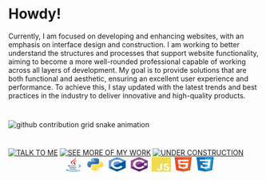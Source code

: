 
<h1>Howdy!</h1>

Currently, I am focused on developing and enhancing websites, with an emphasis on interface design and construction. I am working to better understand the structures and processes that support website functionality, aiming to become a more well-rounded professional capable of working across all layers of development. My goal is to provide solutions that are both functional and aesthetic, ensuring an excellent user experience and performance. To achieve this, I stay updated with the latest trends and best practices in the industry to deliver innovative and high-quality products. <br>

<h1></h1>

<picture align="center">
  <source media="(prefers-color-scheme: dark)" srcset="https://raw.githubusercontent.com/userMichaelS/userMichaelS/output/github-contribution-grid-snake-dark.svg">
  <source media="(prefers-color-scheme: light)" srcset="https://raw.githubusercontent.com/userMichaelS/userMichaelS/output/github-contribution-grid-snake-dark.svg">
  <img align="center" alt="github contribution grid snake animation" src="https://raw.githubusercontent.com/userMichaelS/userMichaelS/output/github-contribution-grid- snake.svg"> 
</picture>

<br>

<h1></h1>

[![TALK TO ME](https://img.shields.io/badge/TALK_TO_ME-%231a1a1a?style=flat&logo=gmail&logoColor=white)](https://www.icloud.com/michaelpcs10@icloud.com)  [![SEE MORE OF MY WORK](https://img.shields.io/badge/SEE_MORE_OF_MY_WORK-%231a1a1a?style=flat&logo=github&logoColor=white)](https://github.com/userMichaelS)‎ [![UNDER CONSTRUCTION](https://img.shields.io/badge/🔨_UNDER_CONSTRUCTION-%231a1a1a?style=flat&logo=construction&logoColor=white)](https://www.icloud.com/michaelpcs10@icloud.com) ‎ ‎‎ ‎ ‎ ‎  ‎ ‎ ‎ ‎‎ ‎ ‎ ‎ ‎ ‎ ‎ ‎  ‎ ‎ ‎‎ ‎ ‎ ‎ ‎ ‎ ‎ ‎ ‎ ‎ ‎ ‎ ‎ ‎ ‎ ‎ ‎ ‎
  ‎‎<img alt="Rafa-Csharp" height="30" width="40" src="https://raw.githubusercontent.com/devicons/devicon/master/icons/java/java-original.svg"> 
  <img alt="Rafa-Python" height="30" width="40" src="https://raw.githubusercontent.com/devicons/devicon/master/icons/python/python-original.svg">
  <img alt="Rafa-Csharp" height="30" width="40" src="https://raw.githubusercontent.com/devicons/devicon/master/icons/c/c-original.svg">
  <img alt="Rafa-Csharp" height="30" width="40" src="https://raw.githubusercontent.com/devicons/devicon/master/icons/csharp/csharp-original.svg">
  <img alt="Rafa-Js" height="30" width="40" src="https://raw.githubusercontent.com/devicons/devicon/master/icons/javascript/javascript-plain.svg">
  <img alt="Rafa-HTML" height="30" width="40" src="https://raw.githubusercontent.com/devicons/devicon/master/icons/html5/html5-original.svg">
  <img alt="Rafa-CSS" height="30" width="40" src="https://raw.githubusercontent.com/devicons/devicon/master/icons/css3/css3-original.svg"> 



  
 












